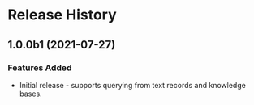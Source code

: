 # Release History

## 1.0.0b1 (2021-07-27)

### Features Added
* Initial release - supports querying from text records and knowledge bases.
